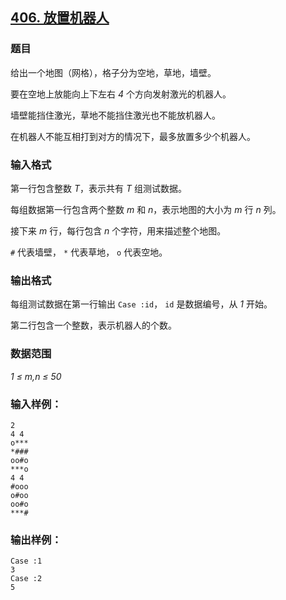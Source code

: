 ## [406. 放置机器人](https://www.acwing.com/problem/content/408/)

### 题目

给出一个地图（网格），格子分为空地，草地，墙壁。

要在空地上放能向上下左右 *4* 个方向发射激光的机器人。

墙壁能挡住激光，草地不能挡住激光也不能放机器人。

在机器人不能互相打到对方的情况下，最多放置多少个机器人。

### 输入格式

第一行包含整数 *T*，表示共有 *T* 组测试数据。

每组数据第一行包含两个整数 *m* 和 *n*，表示地图的大小为 *m* 行 *n* 列。

接下来 *m* 行，每行包含 *n* 个字符，用来描述整个地图。

`#` 代表墙壁， `*` 代表草地， `o` 代表空地。

### 输出格式

每组测试数据在第一行输出 `Case :id`， `id` 是数据编号，从 *1* 开始。

第二行包含一个整数，表示机器人的个数。

### 数据范围

*1 ≤ m,n ≤ 50*

### 输入样例：

```
2
4 4
o***
*###
oo#o
***o
4 4
#ooo
o#oo
oo#o
***#
```

### 输出样例：

```
Case :1
3
Case :2
5
```
